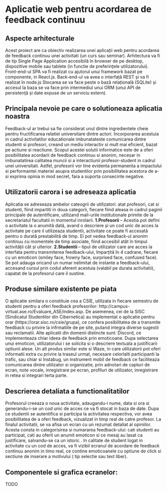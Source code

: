 <h1>Aplicatie web pentru acordarea de feedback continuu</h1>
<h2>Aspecte arhitecturale</h2>
Acest proiect are ca obiectiv realizarea unei aplicații web pentru acordarea de feedback continuu unei activitati (un curs sau seminar). Arhitectura va fi de tip Single Page Application accesibilă în browser de pe desktop, dispozitive mobile sau tablete (in functie de preferințele utilizatorului).
Front-end-ul SPA va fi realizat cu ajutorul unui framework bazat pe componente, in React.js. Back-end-ul va avea o interfață REST și va fi realizat în node.js Stocarea se va face peste o bază relațională (SQLite) și accesul la baza se va face prin intermediul unui ORM (unui API de persistenţă și date expuse de un serviciu extern).

<h2>Principala nevoie pe care o solutioneaza aplicatia noastra</h2>
Feedback-ul ar trebui sa fie considerat unul dintre ingredientele cheie pentru fructificarea relatiei universitare dintre actori. Incorporarea acestuia in cadrul activitatilor educationale imbunatateste comunicarea dintre studenti si profesori, creand un mediu interactiv si mult mai eficient, bazat pe actiune si reactiune.
Scopul acestei solutii informatice este de a oferi posibilitatea acordarii de feedback continuu si anonim, necesar in imbunatatirea calitatea muncii si a interactiunii profesor-student in cadrul unei universitati. Astfel, profesorii vor tine evidenta permanenta a impactului si performantei materiei asupra studentilor prin posibilitatea acestora de a-si exprima opinia in mod secret, fara a suporta consecinte negative. 

<h2>Utilizatorii carora i se adreseaza aplicatia</h2>
Aplicatia se adreseaza ambelor cateogrii de utilizatori: atat profesori, cat si studenti, fiind impartiti in doua categorii, fiecare fiind aleasa in cadrul paginii principale de autentificare, utilizand mail-urile institutionale primite de la secretariatul facultatii in momentul inrolarii. 
<b>1.Profesorii </b>– Acestia pot defini o activitate la o anumită dată, avand o descriere și un cod unic de acces la activitate pe care il utilizeaza studentii, activitate ce poate fi accesată pentru o durată prestabilită de timp. Ei pot vedea feedback-ul anonim continuu cu momentele de timp asociate,  fiind accesibil atât în timpul activității cât și ulterior.
<b>2.Studentii </b>– tipul de utilizator care are acces la interfata pentru transmiterea feedback-ului, împarțită în 4 cadrane, fiecare cu un emoticon (smiley face, frowny face, surprised face, confused face). Se pot adauga oricand un numar nelimitat de instante a feedback-ului, accesand cursul prin codul aferent acestuia (valabil pe durata activitatii), capatat de la profesorul care il sustine. 

<h2>Produse similare existente pe piata</h2>
O aplicatie similara o constituie cea a CSIE, utilizata in fiecare semestru de studenti pentru a oferi feedback profesorilor: http://campus-virtual.ase.ro/Evaluare_ASE/index.asp.
De asemenea, cei de la SISC (Sindicatul Studentilor din Cibernetica) au implementat o aplicatie pentru orar (https://orar.sisc.ro/csie/grupa), ce confera posibilitatea de a transmite feedback cu privire la infrmatiile de pe site, putand integra diverse sugestii sau reclamatii.
Alte aplicatii din domenii distincte sunt: Discord, ce implementeaza chiar ideea de feedback prin emoticoane. Dupa selectarea unui emoticon, utilizatorului i se solicita si o descriere textuala a justificarii optiunii alese. Un alt produs similar este si Waze, in care utilizatorii pot oferi informatii extra cu privire la traseul urmat, necesare celorlalti participanti la trafic, sau chiar si Instabug, un instrument mobil de feedback ce faciliteaza comunicarea dintre utilizator si organizatie, prin adnotari de capturi de ecran, note vocale, inregistrare pe ecran, profiluri de utilizator, inregistrare in retea si integrari terta parte.

<h2>Descrierea detaliata a functionalitatilor</h2>
Profesorul creeaza o noua activitate, adaugandu-i nume, data si ora si generandu-i-se un cod unic de acces ce va fi stocat in baza de date. Dupa ce studentii se autentifica si participa la activitatea respectiva, vor avea posibilitatea de a oferi feedback, vizualizat in timp real de catre profesor. La finalul activitatii, se va afisa un ecran cu un rezumat detaliat al opiniilor. Acesta consta in categorisirea si numararea feedback-ului: cati studenti au participat, cati au oferit un anumit emoticon si ce mesaj au lasat ca justificare, salvandu-se ca un istoric . In calitate de student logat in activitate cu un cod de acces, va fi vizibil ecranul de acordare de feedback continuu anonim in timo real, ce contine emoticoanele cu optiune de click si sectiune de inserare a motivului ( tip selectie sau text liber).

<h2>Componentele si grafica ecranelor:</h2>
TODO 

